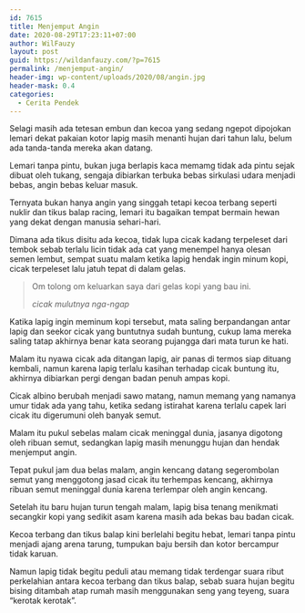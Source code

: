 ```yaml
---
id: 7615
title: Menjemput Angin
date: 2020-08-29T17:23:11+07:00
author: WilFauzy
layout: post
guid: https://wildanfauzy.com/?p=7615
permalink: /menjemput-angin/
header-img: wp-content/uploads/2020/08/angin.jpg
header-mask: 0.4
categories:
  - Cerita Pendek
---
```

Selagi masih ada tetesan embun dan kecoa yang sedang ngepot dipojokan lemari dekat pakaian kotor lapig masih menanti hujan dari tahun lalu, belum ada tanda-tanda mereka akan datang.

Lemari tanpa pintu, bukan juga berlapis kaca memamg tidak ada pintu sejak dibuat oleh tukang, sengaja dibiarkan terbuka bebas sirkulasi udara menjadi bebas, angin bebas keluar masuk.

Ternyata bukan hanya angin yang singgah tetapi kecoa terbang seperti nuklir dan tikus balap racing, lemari itu bagaikan tempat bermain hewan yang dekat dengan manusia sehari-hari.

Dimana ada tikus disitu ada kecoa, tidak lupa cicak kadang terpeleset dari tembok sebab terlalu licin tidak ada cat yang menempel hanya olesan semen lembut, sempat suatu malam ketika lapig hendak ingin minum kopi, cicak terpeleset lalu jatuh tepat di dalam gelas.

<blockquote class="wp-block-quote">
  <p>
    Om tolong om keluarkan saya dari gelas kopi yang bau ini.
  </p>
  
  <cite>cicak mulutnya nga-ngap</cite>
</blockquote>

Katika lapig ingin meminum kopi tersebut, mata saling berpandangan antar lapig dan seekor cicak yang buntutnya sudah buntung, cukup lama mereka saling tatap akhirnya benar kata seorang pujangga dari mata turun ke hati.

Malam itu nyawa cicak ada ditangan lapig, air panas di termos siap dituang kembali, namun karena lapig terlalu kasihan terhadap cicak buntung itu, akhirnya dibiarkan pergi dengan badan penuh ampas kopi.

Cicak albino berubah menjadi sawo matang, namun memang yang namanya umur tidak ada yang tahu, ketika sedang istirahat karena terlalu capek lari cicak itu digerumuni oleh banyak semut.

Malam itu pukul sebelas malam cicak meninggal dunia, jasanya digotong oleh ribuan semut, sedangkan lapig masih menunggu hujan dan hendak menjemput angin.

Tepat pukul jam dua belas malam, angin kencang datang segerombolan semut yang menggotong jasad cicak itu terhempas kencang, akhirnya ribuan semut meninggal dunia karena terlempar oleh angin kencang.

Setelah itu baru hujan turun tengah malam, lapig bisa tenang menikmati secangkir kopi yang sedikit asam karena masih ada bekas bau badan cicak.

Kecoa terbang dan tikus balap kini berlelahi begitu hebat, lemari tanpa pintu menjadi ajang arena tarung, tumpukan baju bersih dan kotor bercampur tidak karuan.

Namun lapig tidak begitu peduli atau memang tidak terdengar suara ribut perkelahian antara kecoa terbang dan tikus balap, sebab suara hujan begitu bising ditambah atap rumah masih menggunakan seng yang teyeng, suara &#8220;kerotak kerotak&#8221;.